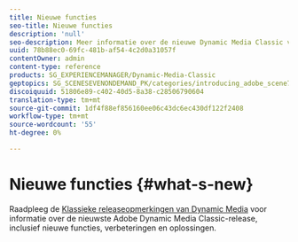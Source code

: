```yaml
---
title: Nieuwe functies
seo-title: Nieuwe functies
description: 'null'
seo-description: Meer informatie over de nieuwe Dynamic Media Classic vindt u in de opmerkingen bij de huidige release.
uuid: 78b88ec0-69fc-481b-af54-4c2d0a31057f
contentOwner: admin
content-type: reference
products: SG_EXPERIENCEMANAGER/Dynamic-Media-Classic
geptopics: SG_SCENESEVENONDEMAND_PK/categories/introducing_adobe_scene7
discoiquuid: 51806e89-c402-40d5-8a38-c28506790604
translation-type: tm+mt
source-git-commit: 1df4f88ef856160ee06c43dc6ec430df122f2408
workflow-type: tm+mt
source-wordcount: '55'
ht-degree: 0%

---
```



# Nieuwe functies {#what-s-new}

Raadpleeg de [Klassieke releaseopmerkingen van Dynamic Media](https://docs.adobe.com/content/help/en/dynamic-media-developer-resources/release-notes/s7rn2017.html) voor informatie over de nieuwste Adobe Dynamic Media Classic-release, inclusief nieuwe functies, verbeteringen en oplossingen.
